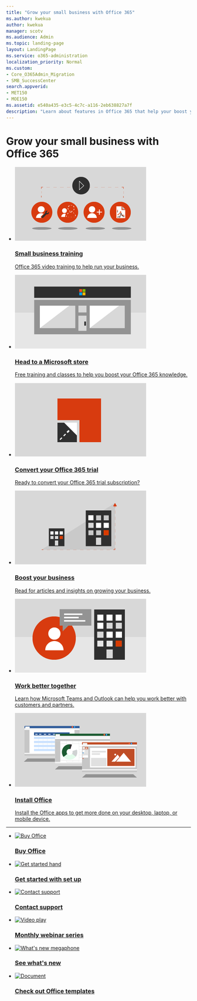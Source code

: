 ```yaml
---
title: "Grow your small business with Office 365"
ms.author: kwekua
author: kwekua
manager: scotv
ms.audience: Admin
ms.topic: landing-page
layout: LandingPage
ms.service: o365-administration
localization_priority: Normal
ms.custom:
- Core_O365Admin_Migration
- SMB_SuccessCenter
search.appverid:
- MET150
- MOE150
ms.assetid: e540a435-e3c5-4c7c-a116-2eb638827a7f
description: "Learn about features in Office 365 that help your boost your business, read about industry content, and find out what's trending."
---
```

# Grow your small business with Office 365


<ul class="panelContent cardsW">
    <li>
        <a href="https://support.office.com/article/6ab4bbcd-79cf-4000-a0bd-d42ce4d12816">
        <div class="cardSize">
            <div class="cardPadding">
                <div class="card">
                    <div class="cardImageOuter">
                        <div class="cardImage">
                            <img src="../media/711c4c19-dcbb-4d2a-a48a-f33035c28994.png" alt="Small business training" />
                        </div>
                    </div>
                    <div class="cardText">
                        <h3>Small business training</h3>
                        <p>Office 365 video training to help run your business.</p>
                    </div>
                </div>
            </div>
        </div>
        </a>
    </li>
    <li>
        <a href="https://go.microsoft.com/fwlink/?linkid=874598">
        <div class="cardSize">
            <div class="cardPadding">
                <div class="card">
                    <div class="cardImageOuter">
                        <div class="cardImage">
                            <img src="../media/df56cbae-7c00-471d-bcc8-4f4bcb8d99f5.png" alt="Head to a Microsoft store" />
                        </div>
                    </div>
                    <div class="cardText">
                        <h3>Head to a Microsoft store</h3>
                        <p>Free training and classes to help you boost your Office 365 knowledge.</p>
                    </div>
                </div>
            </div>
        </div>
        </a>
    </li>
    <li>
        <a href="../subscriptions-and-billing/buy-a-subscription-from-your-free-trial.md">
        <div class="cardSize">
            <div class="cardPadding">
                <div class="card">
                    <div class="cardImageOuter">
                        <div class="cardImage">
                            <img src="../media/a6f29274-004a-46af-a374-30e0d3d39ee8.png" alt="Convert your Office 365 trial" />
                        </div>
                    </div>
                    <div class="cardText">
                        <h3>Convert your Office 365 trial</h3>
                        <p>Ready to convert your Office 365 trial subscription?</p>
                    </div>
                </div>
            </div>
        </div>
        </a>
    </li>
    <li>
        <a href="tips-to-help-boost-your-business.md">
        <div class="cardSize">
            <div class="cardPadding">
                <div class="card">
                    <div class="cardImageOuter">
                        <div class="cardImage">
                            <img src="../media/ca97a937-ef4f-40c4-b848-3ad1d105446c.png" alt="A small building growing into a larger one" />
                        </div>
                    </div>
                    <div class="cardText">
                        <h3>Boost your business</h3>
                        <p>Read for articles and insights on growing your business.</p>
                    </div>
                </div>
            </div>
        </div>
        </a>
    </li>
    <li>
        <a href="https://support.office.com/en-us/article/using-outlook-and-teams-together-9bc459c4-ce13-479b-b88b-b8ae49092732">
        <div class="cardSize">
            <div class="cardPadding">
                <div class="card">
                    <div class="cardImageOuter">
                        <div class="cardImage">
                            <img src="../media/3d42cb3c-29cd-43a6-8b7a-ee252f08e44e.png" alt="A person, a chat bubble, and a building" />
                        </div>
                    </div>
                    <div class="cardText">
                        <h3>Work better together</h3>
                        <p>Learn how Microsoft Teams and Outlook can help you work better with customers and partners.</p>
                    </div>
                </div>
            </div>
        </div>
        </a>
    </li>
    <li>
        <a href="https://support.office.com/en-us/article/4414eaaf-0478-48be-9c42-23adc4716658">
        <div class="cardSize">
            <div class="cardPadding">
                <div class="card">
                    <div class="cardImageOuter">
                        <div class="cardImage">
                            <img src="../media/d2e91cf2-b27e-47a5-a091-9df370ac5d18.png" alt="Laptop computers with Word, Excel and PowerPoint" />
                        </div>
                    </div>
                    <div class="cardText">
                        <h3>Install Office</h3>
                        <p>Install the Office apps to get more done on your desktop, laptop, or mobile device.</p>
                    </div>
                </div>
            </div>
        </div>
        </a>
    </li>
</ul>

---

<ul class="panelContent cardsFTitle">
    <li>
        <a href="https://products.office.com/en-us/compare-all-microsoft-office-products?tab=2">
        <div class="cardSize">
            <div class="cardPadding">
                <div class="card">
                    <div class="cardImageOuter">
                        <div class="cardImage">
                            <img src="https://docs.microsoft.com/en-us/office/media/icons/sign-up.svg" alt="Buy Office" />
                        </div>
                    </div>
                    <div class="cardText">
                        <h3>Buy Office</h3>
                    </div>
                </div>
            </div>
        </div>
        </a>
    </li>
    <li>
        <a href="https://support.office.com/article/6ab4bbcd-79cf-4000-a0bd-d42ce4d12816">
        <div class="cardSize">
            <div class="cardPadding">
                <div class="card">
                    <div class="cardImageOuter">
                        <div class="cardImage">
                            <img src="https://docs.microsoft.com/en-us/office/media/icons/get-started.svg" alt="Get started hand" />
                        </div>
                    </div>
                    <div class="cardText">
                        <h3>Get started with set up</h3>
                    </div>
                </div>
            </div>
        </div>
        </a>
    </li>
    <li>
        <a href="../contact-support-for-business-products">
        <div class="cardSize">
            <div class="cardPadding">
                <div class="card">
                    <div class="cardImageOuter">
                        <div class="cardImage">
                            <img src="https://docs.microsoft.com/en-us/office/media/icons/headset.svg" alt="Contact support" />
                        </div>
                    </div>
                    <div class="cardText">
                        <h3>Contact support</h3>
                    </div>
                </div>
            </div>
        </div>
        </a>
    </li>
    <li>
        <a href="previous-webinar-videos">
        <div class="cardSize">
            <div class="cardPadding">
                <div class="card">
                    <div class="cardImageOuter">
                        <div class="cardImage">
                            <img src="https://docs.microsoft.com/en-us/office/media/icons/video-play.svg" alt="Video play" />
                        </div>
                    </div>
                    <div class="cardText">
                        <h3>Monthly webinar series</h3>
                    </div>
                </div>
            </div>
        </div>
        </a>
    </li>
    <li>
        <a href="https://support.office.com/article/95c8d81d-08ba-42c1-914f-bca4603e1426.aspx">
        <div class="cardSize">
            <div class="cardPadding">
                <div class="card">
                    <div class="cardImageOuter">
                        <div class="cardImage">
                            <img src="https://docs.microsoft.com/en-us/office/media/icons/whats-new-megaphone.svg" alt="What's new megaphone" />
                        </div>
                    </div>
                    <div class="cardText">
                        <h3>See what's new</h3>
                    </div>
                </div>
            </div>
        </div>
        </a>
    </li>
    <li>
        <a href="https://support.office.com/article/6ab4bbcd-79cf-4000-a0bd-d42ce4d12816">
        <div class="cardSize">
            <div class="cardPadding">
                <div class="card">
                    <div class="cardImageOuter">
                        <div class="cardImage">
                            <img src="https://docs.microsoft.com/en-us/office/media/icons/document.svg" alt="Document" />
                        </div>
                    </div>
                    <div class="cardText">
                        <h3>Check out Office templates</h3>
                    </div>
                </div>
            </div>
        </div>
        </a>
    </li>
</ul>